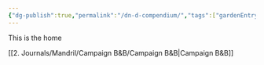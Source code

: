 ```yaml
---
{"dg-publish":true,"permalink":"/dn-d-compendium/","tags":["gardenEntry"]}
---
```



This is the home

[[2. Journals/Mandril/Campaign B&B/Campaign B&B\|Campaign B&B]]


